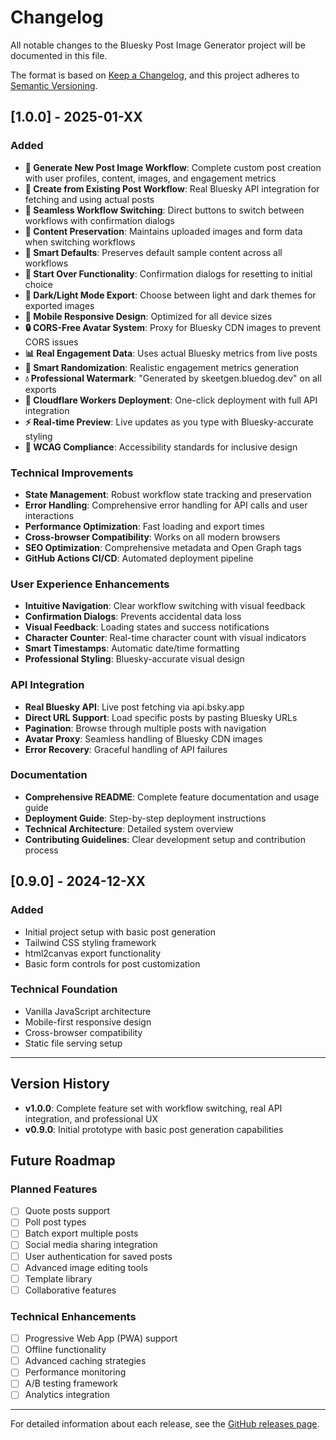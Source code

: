 # Changelog

All notable changes to the Bluesky Post Image Generator project will be documented in this file.

The format is based on [Keep a Changelog](https://keepachangelog.com/en/1.0.0/),
and this project adheres to [Semantic Versioning](https://semver.org/spec/v2.0.0.html).

## [1.0.0] - 2025-01-XX

### Added
- **🎨 Generate New Post Image Workflow**: Complete custom post creation with user profiles, content, images, and engagement metrics
- **📱 Create from Existing Post Workflow**: Real Bluesky API integration for fetching and using actual posts
- **🔄 Seamless Workflow Switching**: Direct buttons to switch between workflows with confirmation dialogs
- **💾 Content Preservation**: Maintains uploaded images and form data when switching workflows
- **🎯 Smart Defaults**: Preserves default sample content across all workflows
- **🔄 Start Over Functionality**: Confirmation dialogs for resetting to initial choice
- **🌙 Dark/Light Mode Export**: Choose between light and dark themes for exported images
- **📱 Mobile Responsive Design**: Optimized for all device sizes
- **🔒 CORS-Free Avatar System**: Proxy for Bluesky CDN images to prevent CORS issues
- **📊 Real Engagement Data**: Uses actual Bluesky metrics from live posts
- **🎲 Smart Randomization**: Realistic engagement metrics generation
- **💧 Professional Watermark**: "Generated by skeetgen.bluedog.dev" on all exports
- **🚀 Cloudflare Workers Deployment**: One-click deployment with full API integration
- **⚡ Real-time Preview**: Live updates as you type with Bluesky-accurate styling
- **🎯 WCAG Compliance**: Accessibility standards for inclusive design

### Technical Improvements
- **State Management**: Robust workflow state tracking and preservation
- **Error Handling**: Comprehensive error handling for API calls and user interactions
- **Performance Optimization**: Fast loading and export times
- **Cross-browser Compatibility**: Works on all modern browsers
- **SEO Optimization**: Comprehensive metadata and Open Graph tags
- **GitHub Actions CI/CD**: Automated deployment pipeline

### User Experience Enhancements
- **Intuitive Navigation**: Clear workflow switching with visual feedback
- **Confirmation Dialogs**: Prevents accidental data loss
- **Visual Feedback**: Loading states and success notifications
- **Character Counter**: Real-time character count with visual indicators
- **Smart Timestamps**: Automatic date/time formatting
- **Professional Styling**: Bluesky-accurate visual design

### API Integration
- **Real Bluesky API**: Live post fetching via api.bsky.app
- **Direct URL Support**: Load specific posts by pasting Bluesky URLs
- **Pagination**: Browse through multiple posts with navigation
- **Avatar Proxy**: Seamless handling of Bluesky CDN images
- **Error Recovery**: Graceful handling of API failures

### Documentation
- **Comprehensive README**: Complete feature documentation and usage guide
- **Deployment Guide**: Step-by-step deployment instructions
- **Technical Architecture**: Detailed system overview
- **Contributing Guidelines**: Clear development setup and contribution process

## [0.9.0] - 2024-12-XX

### Added
- Initial project setup with basic post generation
- Tailwind CSS styling framework
- html2canvas export functionality
- Basic form controls for post customization

### Technical Foundation
- Vanilla JavaScript architecture
- Mobile-first responsive design
- Cross-browser compatibility
- Static file serving setup

---

## Version History

- **v1.0.0**: Complete feature set with workflow switching, real API integration, and professional UX
- **v0.9.0**: Initial prototype with basic post generation capabilities

## Future Roadmap

### Planned Features
- [ ] Quote posts support
- [ ] Poll post types
- [ ] Batch export multiple posts
- [ ] Social media sharing integration
- [ ] User authentication for saved posts
- [ ] Advanced image editing tools
- [ ] Template library
- [ ] Collaborative features

### Technical Enhancements
- [ ] Progressive Web App (PWA) support
- [ ] Offline functionality
- [ ] Advanced caching strategies
- [ ] Performance monitoring
- [ ] A/B testing framework
- [ ] Analytics integration

---

For detailed information about each release, see the [GitHub releases page](https://github.com/bluedog-consulting/bluesky-skeetgen/releases).